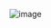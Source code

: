 ![image](https://user-images.githubusercontent.com/77496081/145511394-2f423b1e-a3b8-4a53-893c-8b371ab3ee19.png)

